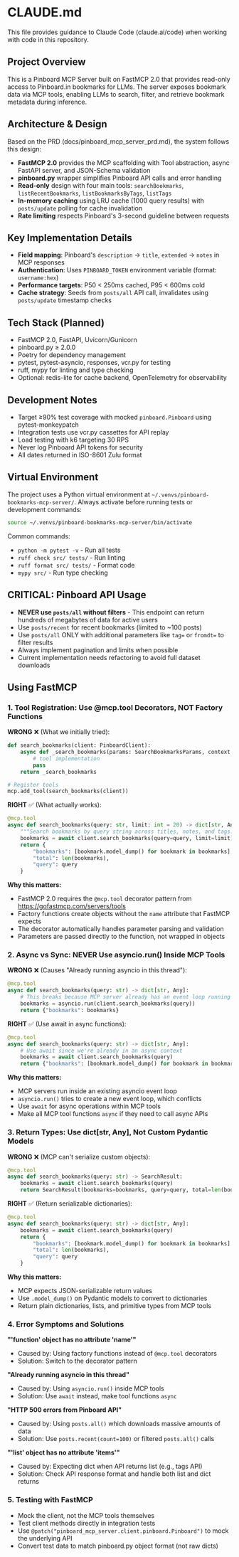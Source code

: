 # CLAUDE.md

This file provides guidance to Claude Code (claude.ai/code) when working with code in this repository.

## Project Overview

This is a Pinboard MCP Server built on FastMCP 2.0 that provides read-only access to Pinboard.in bookmarks for LLMs. The server exposes bookmark data via MCP tools, enabling LLMs to search, filter, and retrieve bookmark metadata during inference.

## Architecture & Design

Based on the PRD (docs/pinboard_mcp_server_prd.md), the system follows this design:

- **FastMCP 2.0** provides the MCP scaffolding with Tool abstraction, async FastAPI server, and JSON-Schema validation
- **pinboard.py** wrapper simplifies Pinboard API calls and error handling
- **Read-only** design with four main tools: `searchBookmarks`, `listRecentBookmarks`, `listBookmarksByTags`, `listTags`
- **In-memory caching** using LRU cache (1000 query results) with `posts/update` polling for cache invalidation
- **Rate limiting** respects Pinboard's 3-second guideline between requests

## Key Implementation Details

- **Field mapping**: Pinboard's `description` → `title`, `extended` → `notes` in MCP responses
- **Authentication**: Uses `PINBOARD_TOKEN` environment variable (format: `username:hex`)
- **Performance targets**: P50 < 250ms cached, P95 < 600ms cold
- **Cache strategy**: Seeds from `posts/all` API call, invalidates using `posts/update` timestamp checks

## Tech Stack (Planned)

- FastMCP 2.0, FastAPI, Uvicorn/Gunicorn
- pinboard.py ≥ 2.0.0
- Poetry for dependency management
- pytest, pytest-asyncio, responses, vcr.py for testing
- ruff, mypy for linting and type checking
- Optional: redis-lite for cache backend, OpenTelemetry for observability

## Development Notes

- Target ≥90% test coverage with mocked `pinboard.Pinboard` using pytest-monkeypatch
- Integration tests use vcr.py cassettes for API replay
- Load testing with k6 targeting 30 RPS
- Never log Pinboard API tokens for security
- All dates returned in ISO-8601 Zulu format

## Virtual Environment

The project uses a Python virtual environment at `~/.venvs/pinboard-bookmarks-mcp-server/`. Always activate before running tests or development commands:

```bash
source ~/.venvs/pinboard-bookmarks-mcp-server/bin/activate
```

Common commands:
- `python -m pytest -v` - Run all tests
- `ruff check src/ tests/` - Run linting
- `ruff format src/ tests/` - Format code
- `mypy src/` - Run type checking

## CRITICAL: Pinboard API Usage

- **NEVER use `posts/all` without filters** - This endpoint can return hundreds of megabytes of data for active users
- Use `posts/recent` for recent bookmarks (limited to ~100 posts)
- Use `posts/all` ONLY with additional parameters like `tag=` or `fromdt=` to filter results
- Always implement pagination and limits when possible
- Current implementation needs refactoring to avoid full dataset downloads

## Using FastMCP

### 1. Tool Registration: Use @mcp.tool Decorators, NOT Factory Functions

**WRONG** ❌ (What we initially tried):
```python
def search_bookmarks(client: PinboardClient):
    async def _search_bookmarks(params: SearchBookmarksParams, context: Context) -> SearchResult:
        # tool implementation
        pass
    return _search_bookmarks

# Register tools
mcp.add_tool(search_bookmarks(client))
```

**RIGHT** ✅ (What actually works):
```python
@mcp.tool
async def search_bookmarks(query: str, limit: int = 20) -> dict[str, Any]:
    """Search bookmarks by query string across titles, notes, and tags."""
    bookmarks = await client.search_bookmarks(query=query, limit=limit)
    return {
        "bookmarks": [bookmark.model_dump() for bookmark in bookmarks],
        "total": len(bookmarks),
        "query": query
    }
```

**Why this matters:**
- FastMCP 2.0 requires the `@mcp.tool` decorator pattern from https://gofastmcp.com/servers/tools
- Factory functions create objects without the `name` attribute that FastMCP expects
- The decorator automatically handles parameter parsing and validation
- Parameters are passed directly to the function, not wrapped in objects

### 2. Async vs Sync: NEVER Use asyncio.run() Inside MCP Tools

**WRONG** ❌ (Causes "Already running asyncio in this thread"):
```python
@mcp.tool
async def search_bookmarks(query: str) -> dict[str, Any]:
    # This breaks because MCP server already has an event loop running
    bookmarks = asyncio.run(client.search_bookmarks(query))
    return {"bookmarks": bookmarks}
```

**RIGHT** ✅ (Use await in async functions):
```python
@mcp.tool
async def search_bookmarks(query: str) -> dict[str, Any]:
    # Use await since we're already in an async context
    bookmarks = await client.search_bookmarks(query)
    return {"bookmarks": [bookmark.model_dump() for bookmark in bookmarks]}
```

**Why this matters:**
- MCP servers run inside an existing asyncio event loop
- `asyncio.run()` tries to create a new event loop, which conflicts
- Use `await` for async operations within MCP tools
- Make all MCP tool functions `async` if they need to call async APIs

### 3. Return Types: Use dict[str, Any], Not Custom Pydantic Models

**WRONG** ❌ (MCP can't serialize custom objects):
```python
@mcp.tool
async def search_bookmarks(query: str) -> SearchResult:
    bookmarks = await client.search_bookmarks(query)
    return SearchResult(bookmarks=bookmarks, query=query, total=len(bookmarks))
```

**RIGHT** ✅ (Return serializable dictionaries):
```python
@mcp.tool
async def search_bookmarks(query: str) -> dict[str, Any]:
    bookmarks = await client.search_bookmarks(query)
    return {
        "bookmarks": [bookmark.model_dump() for bookmark in bookmarks],
        "total": len(bookmarks),
        "query": query
    }
```

**Why this matters:**
- MCP expects JSON-serializable return values
- Use `.model_dump()` on Pydantic models to convert to dictionaries
- Return plain dictionaries, lists, and primitive types from MCP tools

### 4. Error Symptoms and Solutions

**"'function' object has no attribute 'name'"**
- Caused by: Using factory functions instead of `@mcp.tool` decorators
- Solution: Switch to the decorator pattern

**"Already running asyncio in this thread"**
- Caused by: Using `asyncio.run()` inside MCP tools
- Solution: Use `await` instead, make tool functions `async`

**"HTTP 500 errors from Pinboard API"**
- Caused by: Using `posts.all()` which downloads massive amounts of data
- Solution: Use `posts.recent(count=100)` or filtered `posts.all()` calls

**"'list' object has no attribute 'items'"**
- Caused by: Expecting dict when API returns list (e.g., tags API)
- Solution: Check API response format and handle both list and dict returns

### 5. Testing with FastMCP

- Mock the client, not the MCP tools themselves
- Test client methods directly in integration tests
- Use `@patch("pinboard_mcp_server.client.pinboard.Pinboard")` to mock the underlying API
- Convert test data to match pinboard.py object format (not raw dicts)
